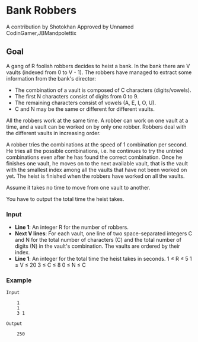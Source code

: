 # Bank Robbers
A contribution by Shotokhan
 Approved by Unnamed CodinGamer,JBMandpolettix

## Goal
A gang of R foolish robbers decides to heist a bank. In the bank there are V vaults (indexed from 0 to V - 1). The robbers have managed to extract some information from the bank's director:
  - The combination of a vault is composed of C characters (digits/vowels).
  - The first N characters consist of digits from 0 to 9.
  - The remaining characters consist of vowels (A, E, I, O, U).
  - C and N may be the same or different for different vaults.

All the robbers work at the same time. A robber can work on one vault at a time, and a vault can be worked on by only one robber. Robbers deal with the different vaults in increasing order.

A robber tries the combinations at the speed of 1 combination per second. He tries all the possible combinations, i.e. he continues to try the untried combinations even after he has found the correct combination. Once he finishes one vault, he moves on to the next available vault, that is the vault with the smallest index among all the vaults that have not been worked on yet. The heist is finished when the robbers have worked on all the vaults.

Assume it takes no time to move from one vault to another.

You have to output the total time the heist takes.

### Input
* **Line 1**: An integer R for the number of robbers.
* **Next V lines**: For each vault, one line of two space-separated integers C and N for the total number of characters (C) and the total number of digits (N) in the vault's combination. The vaults are ordered by their index.
* **Line 1**: An integer for the total time the heist takes in seconds.
1 ≤ R ≤ 5
1 ≤ V ≤ 20
3 ≤ C ≤ 8
0 ≤ N ≤ C

### Example

    Input

        1
        1
        3 1

    Output

        250        